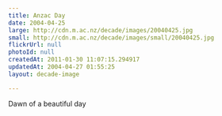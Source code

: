 ```yaml
---
title: Anzac Day
date: 2004-04-25
large: http://cdn.m.ac.nz/decade/images/20040425.jpg
small: http://cdn.m.ac.nz/decade/images/small/20040425.jpg
flickrUrl: null
photoId: null
createdAt: 2011-01-30 11:07:15.294917
updatedAt: 2004-04-27 01:55:25
layout: decade-image

---
```

Dawn of a beautiful day
